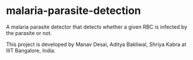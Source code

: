 # malaria-parasite-detection
A malaria parasite detector that detects whether a given RBC is infected by the parasite or not.

This project is developed by Manav Desai, Aditya Bakliwal, Shriya Kabra at IIIT Bangalore, India.
